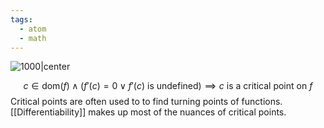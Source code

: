 ```yaml
---
tags:
  - atom
  - math
---
```

![1000|center](critical-points.excalidraw.svg)

$$ c \in \text{dom}(f) \land (f'(c) = 0 \lor f'(c) \text{ is undefined}) \implies c \text{ is a critical point on } f $$
Critical points are often used to to find turning points of functions. [[Differentiability]] makes up most of the nuances of critical points.